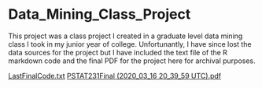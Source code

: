 # Data_Mining_Class_Project

This project was a class project I created in a graduate level data mining class I took in my junior year of college. Unfortunantly, I have since lost the data sources for the project but I have included the text file of the R markdown code and the final PDF for the project here for archival purposes.


[LastFinalCode.txt](https://github.com/camuhl/Data_Mining_Class_Project/files/7042322/LastFinalCode.txt)
[PSTAT231Final (2020_03_16 20_39_59 UTC).pdf](https://github.com/camuhl/Data_Mining_Class_Project/files/7042323/PSTAT231Final.2020_03_16.20_39_59.UTC.pdf)

